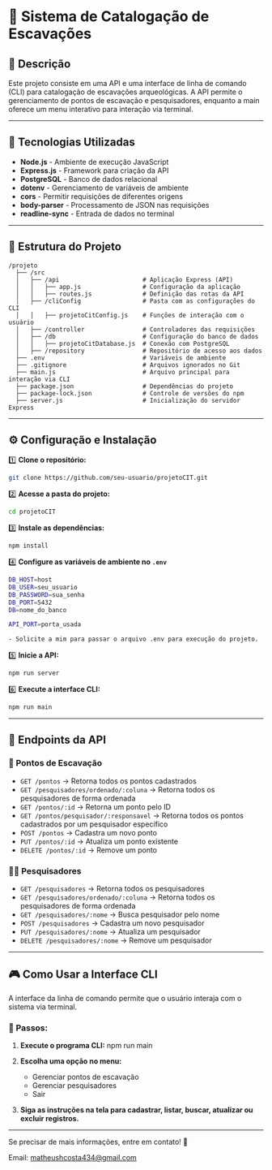 # 📌 Sistema de Catalogação de Escavações

## 📖 Descrição

Este projeto consiste em uma API e uma interface de linha de comando (CLI) para catalogação de escavações arqueológicas.
A API permite o gerenciamento de pontos de escavação e pesquisadores, enquanto a main oferece um menu interativo para interação via terminal.

---

## 🚀 Tecnologias Utilizadas

- **Node.js** - Ambiente de execução JavaScript
- **Express.js** - Framework para criação da API
- **PostgreSQL** - Banco de dados relacional
- **dotenv** - Gerenciamento de variáveis de ambiente
- **cors** - Permitir requisições de diferentes origens
- **body-parser** - Processamento de JSON nas requisições
- **readline-sync** - Entrada de dados no terminal

---

## 📂 Estrutura do Projeto

```
/projeto
  ├── /src
  │   ├── /api                       # Aplicação Express (API)
  │   │   ├── app.js                 # Configuração da aplicação
  │   │   ├── routes.js              # Definição das rotas da API
  │   ├── /cliConfig                 # Pasta com as configurações do CLI
  │   │   ├── projetoCitConfig.js    # Funções de interação com o usuário
  │   ├── /controller                # Controladores das requisições
  │   ├── /db                        # Configuração do banco de dados
  │   │   ├── projetoCitDatabase.js  # Conexão com PostgreSQL
  │   ├── /repository                # Repositório de acesso aos dados
  ├── .env                           # Variáveis de ambiente
  ├── .gitignore                     # Arquivos ignorados no Git
  ├── main.js                        # Arquivo principal para interação via CLI
  ├── package.json                   # Dependências do projeto
  ├── package-lock.json              # Controle de versões do npm
  ├── server.js                      # Inicialização do servidor Express
```

---

## ⚙️ Configuração e Instalação

1️⃣ **Clone o repositório:**

```sh
git clone https://github.com/seu-usuario/projetoCIT.git
```

2️⃣ **Acesse a pasta do projeto:**

```sh
cd projetoCIT
```

3️⃣ **Instale as dependências:**

```sh
npm install
```

4️⃣ **Configure as variáveis de ambiente no `.env`**

```sh
DB_HOST=host
DB_USER=seu_usuario
DB_PASSWORD=sua_senha
DB_PORT=5432
DB=nome_do_banco

API_PORT=porta_usada

- Solicite a mim para passar o arquivo .env para execução do projeto.
```

5️⃣ **Inicie a API:**

```sh
npm run server
```

6️⃣ **Execute a interface CLI:**

```sh
npm run main
```

---

## 📌 Endpoints da API

### 📍 Pontos de Escavação

- `GET /pontos` → Retorna todos os pontos cadastrados
- `GET /pesquisadores/ordenado/:coluna` → Retorna todos os pesquisadores de forma ordenada   
- `GET /pontos/:id` → Retorna um ponto pelo ID
- `GET /pontos/pesquisador/:responsavel` → Retorna todos os pontos cadastrados por um pesquisador específico
- `POST /pontos` → Cadastra um novo ponto
- `PUT /pontos/:id` → Atualiza um ponto existente
- `DELETE /pontos/:id` → Remove um ponto

### 👨‍🔬 Pesquisadores

- `GET /pesquisadores` → Retorna todos os pesquisadores
- `GET /pesquisadores/ordenado/:coluna` → Retorna todos os pesquisadores de forma ordenada
- `GET /pesquisadores/:nome` → Busca pesquisador pelo nome
- `POST /pesquisadores` → Cadastra um novo pesquisador
- `PUT /pesquisadores/:nome` → Atualiza um pesquisador
- `DELETE /pesquisadores/:nome` → Remove um pesquisador

---

## 🎮 Como Usar a Interface CLI

A interface da linha de comando permite que o usuário interaja com o sistema via terminal.

### 📌 Passos:

1. **Execute o programa CLI:**
   npm run main

2. **Escolha uma opção no menu:**
   - Gerenciar pontos de escavação
   - Gerenciar pesquisadores
   - Sair

3. **Siga as instruções na tela para cadastrar, listar, buscar, atualizar ou excluir registros.**

---

Se precisar de mais informações, entre em contato! 🚀

Email: matheushcosta434@gmail.com